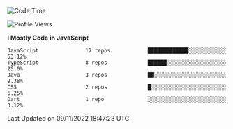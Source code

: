 <!--START_SECTION:waka-->
![Code Time](http://img.shields.io/badge/Code%20Time-4%2C295%20hrs%2048%20mins-blue)

![Profile Views](http://img.shields.io/badge/Profile%20Views-0-blue)

**I Mostly Code in JavaScript** 

```text
JavaScript               17 repos            █████████████░░░░░░░░░░░░   53.12% 
TypeScript               8 repos             ██████░░░░░░░░░░░░░░░░░░░   25.0% 
Java                     3 repos             ██░░░░░░░░░░░░░░░░░░░░░░░   9.38% 
CSS                      2 repos             █░░░░░░░░░░░░░░░░░░░░░░░░   6.25% 
Dart                     1 repo              ░░░░░░░░░░░░░░░░░░░░░░░░░   3.12%

```



 Last Updated on 09/11/2022 18:47:23 UTC
<!--END_SECTION:waka-->
